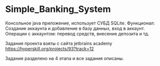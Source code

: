 # Simple_Banking_System

Консольное java приложение, использует СУБД SQLite. 
Функционал: Создание аккаунта и добавление в базу данных, вход в аккаунт. Операции с аккаунтом: перевод средств, внесение депозита и тд.

Задания проекта взяты с сайта jetbrains academy https://hyperskill.org/projects/93?track=12

Задание разделено на 4 этапа и все задания описаны.
